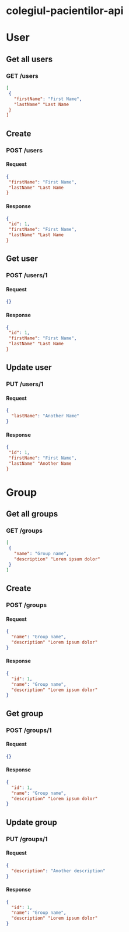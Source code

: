 # colegiul-pacientilor-api


# User
## Get all users
### GET /users
```json
[
 {
   "firstName": "First Name",
   "lastName" "Last Name
 }
]
```

## Create
### POST /users
#### Request
```json
{
 "firstName": "First Name",
 "lastName" "Last Name
}
```
#### Response
```json
{
 "id": 1,
 "firstName": "First Name",
 "lastName" "Last Name
}
```

## Get user
### POST /users/1
#### Request
```json
{}
```
#### Response
```json
{
 "id": 1,
 "firstName": "First Name",
 "lastName" "Last Name
}
```


## Update user
### PUT /users/1
#### Request
```json
{
  "lastName": "Another Name"
}
```
#### Response
```json
{
 "id": 1,
 "firstName": "First Name",
 "lastName" "Another Name
}
```

# Group
## Get all groups
### GET /groups
```json
[
 {
   "name": "Group name",
   "description" "Lorem ipsum dolor"
 }
]
```

## Create
### POST /groups
#### Request
```json
{
  "name": "Group name",
  "description" "Lorem ipsum dolor"
}
```
#### Response
```json
{
  "id": 1,
  "name": "Group name",
  "description" "Lorem ipsum dolor"
}
```

## Get group
### POST /groups/1
#### Request
```json
{}
```
#### Response
```json
{
  "id": 1,
  "name": "Group name",
  "description" "Lorem ipsum dolor"
}
```

## Update group
### PUT /groups/1
#### Request
```json
{
  "description": "Another description"
}
```
#### Response
```json
{
  "id": 1,
  "name": "Group name",
  "description" "Lorem ipsum dolor"
}
```
